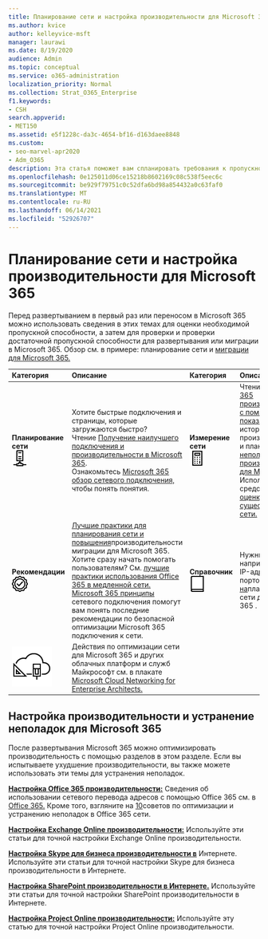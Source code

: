 ```yaml
---
title: Планирование сети и настройка производительности для Microsoft 365
ms.author: kvice
author: kelleyvice-msft
manager: laurawi
ms.date: 8/19/2020
audience: Admin
ms.topic: conceptual
ms.service: o365-administration
localization_priority: Normal
ms.collection: Strat_O365_Enterprise
f1.keywords:
- CSH
search.appverid:
- MET150
ms.assetid: e5f1228c-da3c-4654-bf16-d163daee8848
ms.custom:
- seo-marvel-apr2020
- Adm_O365
description: Эта статья поможет вам спланировать требования к пропускной способности сети для Microsoft 365, а также точной настройки и устранения неполадок.
ms.openlocfilehash: 0e125011d06ce15218b8602169c08c538f5eec6c
ms.sourcegitcommit: be929f79751c0c52dfa6bd98a854432a0c63faf0
ms.translationtype: MT
ms.contentlocale: ru-RU
ms.lasthandoff: 06/14/2021
ms.locfileid: "52926707"
---
```

# <a name="network-planning-and-performance-tuning-for-microsoft-365"></a>Планирование сети и настройка производительности для Microsoft 365
Перед развертыванием в первый раз или переносом в Microsoft 365 можно использовать сведения в этих темах для оценки необходимой пропускной способности, а затем для проверки и проверки достаточной пропускной способности для развертывания или миграции в Microsoft 365. Обзор см. в примере: планирование сети и [миграции для Microsoft 365.](network-and-migration-planning.md)
  
|Категория |Описание |Категория |Описание |
|:-----|:-----|:-----|:-----|
|**Планирование сети** <br/> ![Сеть](../media/5e9dcd06-601b-4b28-88dc-f524e7548794.png)           <br/> |Хотите быстрые подключения и страницы, которые загружаются быстро?  <br/> Чтение [Получение наилучшего подключения и производительности в Microsoft 365](https://aka.ms/o365perfprinciples).<br/>Ознакомьтесь [Microsoft 365 обзор сетевого подключения,](microsoft-365-networking-overview.md) чтобы понять понятия.<br/> |**Измерение сети** <br/> ![Калькулятор](../media/d690a132-4884-40eb-a918-526bb3dff3cc.png)           <br/> |Чтение [Microsoft 365 производительности с помощью базовых показателей](performance-tuning-using-baselines-and-history.md) и истории производительности и плана устранения [неполадок производительности для Microsoft 365](performance-troubleshooting-plan.md).  <br/> Используйте эти средства для [оценки существующей сети.](network-and-migration-planning.md#calculators)  <br/> |
|**Рекомендации** <br/> ![Лучшие практики](../media/2a659a5c-1007-47d3-a6c6-a19e018ab29b.png)           <br/> |[Лучшие практики для планирования сети и повышения](network-and-migration-planning.md#BestPractices)производительности миграции для Microsoft 365. Хотите сразу начать помогать пользователям? См. [лучшие практики использования Office 365 в медленной сети.](https://support.office.com/article/fd16c8d2-4799-4c39-8fd7-045f06640166)  <br/> [Microsoft 365 принципы](./microsoft-365-network-connectivity-principles.md) сетевого подключения помогут вам понять последние рекомендации по безопасной оптимизации Microsoft 365 подключения к сети.  <br/> |**Справочник** <br/> ![Книга или журнал](../media/56dff3c1-f605-48d8-811f-7d13ce639ecd.png)           <br/> |Нужны сведения, например список IP-адресов и портов? См. [ссылку на](network-and-migration-planning.md#NetReference)планирование сети для Microsoft 365 .  <br/> |
|![См. плакат Microsoft Cloud Networking для Enterprise архитекторов](../media/3094be9f-2407-4fa5-896d-aa66ef7b9bb9.png)           <br/> |Действия по оптимизации сети для Microsoft 365 и других облачных платформ и служб Майкрософт см. в плакате [Microsoft Cloud Networking for Enterprise Architects.](../solutions/cloud-architecture-models.md)  <br/> |
   
## <a name="performance-tuning-and-troubleshooting-resources-for-microsoft-365"></a>Настройка производительности и устранение неполадок для Microsoft 365
<a name="apptuning"> </a>

После развертывания Microsoft 365 можно оптимизировать производительность с помощью разделов в этом разделе. Если вы испытываете ухудшение производительности, вы также можете использовать эти темы для устранения неполадок.
  
 **[Настройка Office 365 производительности:](tune-microsoft-365-performance.md)** Сведения об использовании сетевого перевода адресов с помощью Office 365 см. в [Office 365.](nat-support-with-microsoft-365.md) Кроме того, взгляните на [10](/archive/blogs/onthewire/top-10-tips-for-optimising-troubleshooting-your-office-365-network-connectivity)советов по оптимизации и устранению неполадок в Office 365 сети. 
  
 **[Настройка Exchange Online производительности:](tune-exchange-online-performance.md)** Используйте эти статьи для точной настройки Exchange Online производительности. 
  
 **[Настройка Skype для бизнеса производительности в](tune-skype-for-business-online-performance.md)** Интернете. Используйте эти статьи для точной настройки Skype для бизнеса производительности в Интернете. 
  
 **[Настройка SharePoint производительности в Интернете.](tune-sharepoint-online-performance.md)** Используйте эти статьи для точной настройки SharePoint производительности в Интернете. 
  
 **[Настройка Project Online производительности:](https://support.office.com/article/12ba0ebd-c616-42e5-b9b6-cad570e8409c)** Используйте эту статью для точной настройки Project Online производительности.